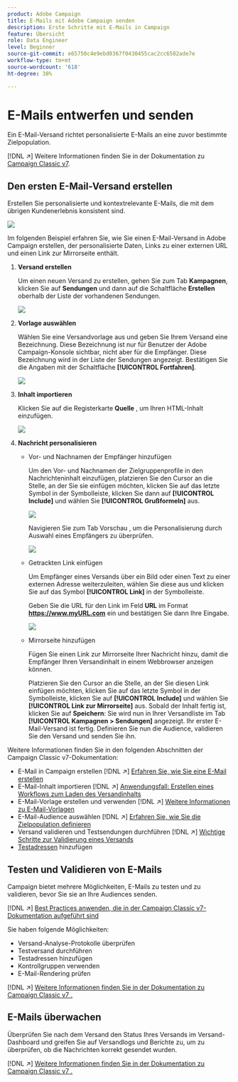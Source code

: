 ```yaml
---
product: Adobe Campaign
title: E-Mails mit Adobe Campaign senden
description: Erste Schritte mit E-Mails in Campaign
feature: Übersicht
role: Data Engineer
level: Beginner
source-git-commit: e65750c4e9ebd0367f0430455cac2cc6502ade7e
workflow-type: tm+mt
source-wordcount: '618'
ht-degree: 38%

---
```


# E-Mails entwerfen und senden

Ein E-Mail-Versand richtet personalisierte E-Mails an eine zuvor bestimmte Zielpopulation.

[!DNL :arrow_upper_right:] Weitere Informationen finden Sie in der Dokumentation zu  [Campaign Classic v7](https://experienceleague.adobe.com/docs/campaign-classic/using/sending-messages/sending-emails/about-email-channel.html?lang=de).

## Den ersten E-Mail-Versand erstellen

Erstellen Sie personalisierte und kontextrelevante E-Mails, die mit dem übrigen Kundenerlebnis konsistent sind.

![](assets/new-email-content.png)


Im folgenden Beispiel erfahren Sie, wie Sie einen E-Mail-Versand in Adobe Campaign erstellen, der personalisierte Daten, Links zu einer externen URL und einen Link zur Mirrorseite enthält.

1. **Versand erstellen**

   Um einen neuen Versand zu erstellen, gehen Sie zum Tab **Kampagnen**, klicken Sie auf **Sendungen** und dann auf die Schaltfläche **Erstellen** oberhalb der Liste der vorhandenen Sendungen.

   ![](assets/delivery_step_1.png)

1. **Vorlage auswählen**

   Wählen Sie eine Versandvorlage aus und geben Sie Ihrem Versand eine Bezeichnung. Diese Bezeichnung ist nur für Benutzer der Adobe Campaign-Konsole sichtbar, nicht aber für die Empfänger. Diese Bezeichnung wird in der Liste der Sendungen angezeigt. Bestätigen Sie die Angaben mit der Schaltfläche **[!UICONTROL Fortfahren]**.

   ![](assets/dce_delivery_model.png)

1. **Inhalt importieren**

   Klicken Sie auf die Registerkarte **Quelle** , um Ihren HTML-Inhalt einzufügen.

   ![](assets/paste-content.png)


1. **Nachricht personalisieren**


   * Vor- und Nachnamen der Empfänger hinzufügen

      Um den Vor- und Nachnamen der Zielgruppenprofile in den Nachrichteninhalt einzufügen, platzieren Sie den Cursor an die Stelle, an der Sie sie einfügen möchten, klicken Sie auf das letzte Symbol in der Symbolleiste, klicken Sie dann auf **[!UICONTROL Include]** und wählen Sie **[!UICONTROL Grußformeln]** aus.

      ![](assets/include-greetings.png)

      Navigieren Sie zum Tab Vorschau , um die Personalisierung durch Auswahl eines Empfängers zu überprüfen.

      ![](assets/perso-check.png)

   * Getrackten Link einfügen

      Um Empfänger eines Versands über ein Bild oder einen Text zu einer externen Adresse weiterzuleiten, wählen Sie diese aus und klicken Sie auf das Symbol **[!UICONTROL Link]** in der Symbolleiste.

      Geben Sie die URL für den Link im Feld **URL** im Format **https://www.myURL.com** ein und bestätigen Sie dann Ihre Eingabe.

      ![](assets/add-a-link.png)

   * Mirrorseite hinzufügen

      Fügen Sie einen Link zur Mirrorseite Ihrer Nachricht hinzu, damit die Empfänger Ihren Versandinhalt in einem Webbrowser anzeigen können.

      Platzieren Sie den Cursor an die Stelle, an der Sie diesen Link einfügen möchten, klicken Sie auf das letzte Symbol in der Symbolleiste, klicken Sie auf **[!UICONTROL Include]** und wählen Sie **[!UICONTROL Link zur Mirrorseite]** aus.
   Sobald der Inhalt fertig ist, klicken Sie auf **Speichern**: Sie wird nun in Ihrer Versandliste im Tab **[!UICONTROL Kampagnen > Sendungen]** angezeigt. Ihr erster E-Mail-Versand ist fertig. Definieren Sie nun die Audience, validieren Sie den Versand und senden Sie ihn.


Weitere Informationen finden Sie in den folgenden Abschnitten der Campaign Classic v7-Dokumentation:

* E-Mail in Campaign erstellen
   [!DNL :arrow_upper_right:] [Erfahren Sie, wie Sie eine E-Mail erstellen](https://experienceleague.adobe.com/docs/campaign-classic/using/sending-messages/sending-emails/defining-the-email-content.html?lang=de)
* E-Mail-Inhalt importieren
   [!DNL :arrow_upper_right:] [Anwendungsfall: Erstellen eines Workflows zum Laden des Versandinhalts](https://experienceleague.adobe.com/docs/campaign-classic/using/automating-with-workflows/use-cases/deliveries/loading-delivery-content.html?lang=de)
* E-Mail-Vorlage erstellen und verwenden
   [!DNL :arrow_upper_right:] [Weitere Informationen zu E-Mail-Vorlagen](https://experienceleague.adobe.com/docs/campaign-classic/using/sending-messages/using-delivery-templates/about-templates.html?lang=de)
* E-Mail-Audience auswählen
   [!DNL :arrow_upper_right:] [Erfahren Sie, wie Sie die Zielpopulation definieren](https://experienceleague.adobe.com/docs/campaign-classic/using/sending-messages/key-steps-when-creating-a-delivery/steps-defining-the-target-population.html?lang=de)
* Versand validieren und Testsendungen durchführen
   [!DNL :arrow_upper_right:] [Wichtige Schritte zur Validierung eines Versands](https://experienceleague.adobe.com/docs/campaign-classic/using/sending-messages/key-steps-when-creating-a-delivery/steps-validating-the-delivery.html?lang=de)
* [Testadressen](https://experienceleague.adobe.com/docs/campaign-classic/using/sending-messages/using-seed-addresses/about-seed-addresses.html?lang=de) hinzufügen

## Testen und Validieren von E-Mails

Campaign bietet mehrere Möglichkeiten, E-Mails zu testen und zu validieren, bevor Sie sie an Ihre Audiences senden.

[!DNL :arrow_upper_right:] [Best Practices anwenden, die in der Campaign Classic v7-Dokumentation aufgeführt sind](https://experienceleague.adobe.com/docs/campaign-classic/using/sending-messages/key-steps-when-creating-a-delivery/delivery-bestpractices/check-before-sending.html?lang=de)

Sie haben folgende Möglichkeiten:

* Versand-Analyse-Protokolle überprüfen
* Testversand durchführen
* Testadressen hinzufügen
* Kontrollgruppen verwenden
* E-Mail-Rendering prüfen

[!DNL :arrow_upper_right:] [Weitere Informationen finden Sie in der Dokumentation zu Campaign Classic v7 .](https://experienceleague.adobe.com/docs/campaign-classic/using/sending-messages/key-steps-when-creating-a-delivery/steps-validating-the-delivery.html)

## E-Mails überwachen

Überprüfen Sie nach dem Versand den Status Ihres Versands im Versand-Dashboard und greifen Sie auf Versandlogs und Berichte zu, um zu überprüfen, ob die Nachrichten korrekt gesendet wurden.

[!DNL :arrow_upper_right:] [Weitere Informationen finden Sie in der Dokumentation zu Campaign Classic v7 .](https://experienceleague.adobe.com/docs/campaign-classic/using/sending-messages/key-steps-when-creating-a-delivery/delivery-bestpractices/track-and-monitor.html?lang=de)

